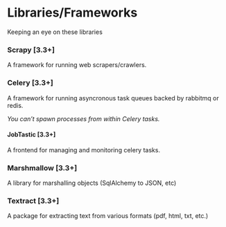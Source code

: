 # Libraries/Frameworks
Keeping an eye on these libraries

### Scrapy [3.3+]
A framework for running web scrapers/crawlers.

### Celery [3.3+]
A framework for running asyncronous task queues backed by rabbitmq or redis.

_You can’t spawn processes from within Celery tasks._

#### JobTastic [3.3+]
A frontend for managing and monitoring celery tasks.

### Marshmallow [3.3+]
A library for marshalling objects (SqlAlchemy to JSON, etc)

### Textract [3.3+]
A package for extracting text from various formats (pdf, html, txt, etc.)
